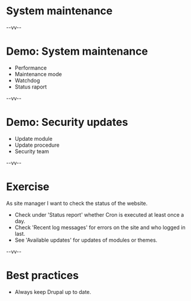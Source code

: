 # System maintenance

--vv--

# Demo: System maintenance
- Performance
- Maintenance mode
- Watchdog
- Status raport

--vv--

# Demo:  Security updates
- Update module
- Update procedure
- Security team

--vv--

# Exercise
As site manager I want to check the status of the website.

- Check under 'Status report' whether Cron is executed at least once a day.
- Check 'Recent log messages' for errors on the site and who logged in last.
- See 'Available updates' for updates of modules or themes.

--vv--

# Best practices
- Always keep Drupal up to date.
